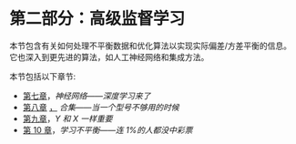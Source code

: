 # 第二部分：高级监督学习

本节包含有关如何处理不平衡数据和优化算法以实现实际偏差/方差平衡的信息。它也深入到更先进的算法，如人工神经网络和集成方法。

本节包括以下章节:

*   [第七章](https://cdp.packtpub.com/hands_on_machine_learning_with_scikit_learn/wp-admin/post.php?post=33&action=edit)，*神经网络——深度学习来了*
*   [第八章](https://cdp.packtpub.com/hands_on_machine_learning_with_scikit_learn/wp-admin/post.php?post=30&action=edit) [，](https://cdp.packtpub.com/hands_on_machine_learning_with_scikit_learn/wp-admin/post.php?post=30&action=edit) *合集——当一个型号不够用的时候*
*   [第九章](https://cdp.packtpub.com/hands_on_machine_learning_with_scikit_learn/wp-admin/post.php?post=31&action=edit)，*Y 和 X 一样重要*
*   [第 10 章](https://cdp.packtpub.com/hands_on_machine_learning_with_scikit_learn/wp-admin/post.php?post=32&action=edit)，*学习不平衡——连 1%的人都没中彩票*